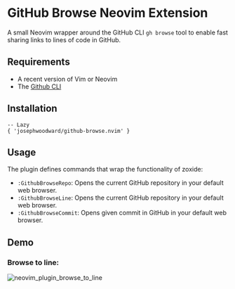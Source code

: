 # GitHub Browse Neovim Extension

A small Neovim wrapper around the GitHub CLI `gh browse` tool to enable fast sharing links to lines of code in GitHub.

## Requirements

- A recent version of Vim or Neovim
- The [Github CLI](https://cli.github.com/)

## Installation

```
-- Lazy
{ 'josephwoodward/github-browse.nvim' }
```

## Usage

The plugin defines commands that wrap the functionality of zoxide:

- `:GithubBrowseRepo`: Opens the current GitHub repository in your default web browser.
- `:GithubBrowseLine`: Opens the current GitHub repository in your default web browser.
- `:GithubBrowseCommit`: Opens given commit in GitHub in your default web browser.

## Demo

### Browse to line:

![neovim_plugin_browse_to_line](https://github.com/josephwoodward/github-browse.nvim/assets/1237341/2c30f18c-c8fe-4bc7-a0cd-774be5499c6f)
